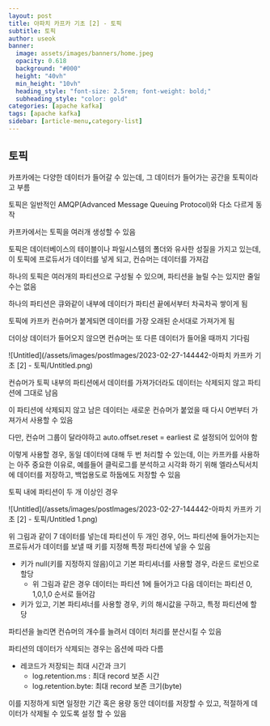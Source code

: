 ```yaml
---
layout: post
title: 아파치 카프카 기초 [2] - 토픽
subtitle: 토픽
author: useok
banner:
  image: assets/images/banners/home.jpeg
  opacity: 0.618
  background: "#000"
  height: "40vh"
  min_height: "10vh"
  heading_style: "font-size: 2.5rem; font-weight: bold;"
  subheading_style: "color: gold"
categories: [apache kafka]
tags: [apache kafka]
sidebar: [article-menu,category-list] 
---
```

## 토픽

카프카에는 다양한 데이터가 들어갈 수 있는데, 그 데이터가 들어가는 공간을 토픽이라고 부름

토픽은 일반적인 AMQP(Advanced Message Queuing Protocol)와 다소 다르게 동작

카프카에서는 토픽을 여러개 생성할 수 있음

토픽은 데이터베이스의 테이블이나 파일시스템의 폴더와 유사한 성질을 가지고 있는데, 이 토픽에 프로듀서가 데이터를 넣게 되고, 컨슈머는 데이터를 가져감

하나의 토픽은 여러개의 파티션으로 구성될 수 있으며, 파티션을 늘릴 수는 있지만 줄일 수는 없음

하나의 파티션은 큐와같이 내부에 데이터가 파티션 끝에서부터 차곡차곡 쌓이게 됨

토픽에 카프카 컨슈머가 붙게되면 데이터를 가장 오래된 순서대로 가져가게 됨

더이상 데이터가 들어오지 않으면 컨슈머는 또 다른 데이터가 들어올 때까지 기다림

![Untitled](/assets/images/postImages/2023-02-27-144442-아파치 카프카 기초 [2] - 토픽/Untitled.png)

컨슈머가 토픽 내부의 파티션에서 데이터를 가져가더라도 데이터는 삭제되지 않고 파티션에 그대로 남음

이 파티션에 삭제되지 않고 남은 데이터는 새로운 컨슈머가 붙었을 때 다시 0번부터 가져가서 사용할 수 있음

다만, 컨슈머 그룹이 달라야하고 auto.offset.reset = earliest 로 설정되어 있어야 함

이렇게 사용할 경우, 동일 데이터에 대해 두 번 처리할 수 있는데, 이는 카프카를 사용하는 아주 중요한 이유로, 예를들어 클릭로그를 분석하고 시각화 하기 위해 엘라스틱서치에 데이터를 저장하고, 백업용도로 하둡에도 저장할 수 있음

토픽 내에 파티션이 두 개 이상인 경우

![Untitled](/assets/images/postImages/2023-02-27-144442-아파치 카프카 기초 [2] - 토픽/Untitled 1.png)

위 그림과 같이 7 데이터를 넣는데 파티션이 두 개인 경우, 어느 파티션에 들어가는지는 프로듀서가 데이터를 보낼 때 키를 지정해 특정 파티션에 넣을 수 있음

- 키가 null(키를 지정하지 않음)이고 기본 파티셔너를 사용할 경우, 라운드 로빈으로 할당
    - 위 그림과 같은 경우 데이터는 파티션 1에 들어가고 다음 데이터는 파티션 0, 1,0,1,0 순서로 들어감
- 키가 있고, 기본 파티셔너를 사용할 경우, 키의 해시값을 구하고, 특정 파티션에 할당

파티션을 늘리면 컨슈머의 개수를 늘려서 데이터 처리를 분산시킬 수 있음

파티션의 데이터가 삭제되는 경우는 옵션에 따라 다름

- 레코드가 저장되는 최대 시간과 크기
    - log.retention.ms : 최대 record 보존 시간
    - log.retention.byte: 최대 record 보존 크기(byte)

이를 지정하게 되면 일정한 기간 혹은 용량 동안 데이터를 저장할 수 있고, 적절하게 데이터가 삭제될 수 있도록 설정 할 수 있음